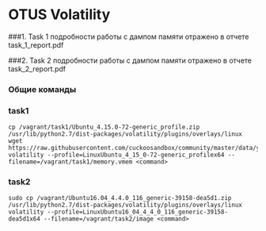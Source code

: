 # OTUS Volatility

###1. Task 1
подробности работы с дампом памяти отражено в отчете task_1_report.pdf

###2. Task 2
подробности работы с дампом памяти отражено в отчете task_2_report.pdf 


### Общие команды

### task1

```shell
cp /vagrant/task1/Ubuntu_4.15.0-72-generic_profile.zip /usr/lib/python2.7/dist-packages/volatility/plugins/overlays/linux
wget https://raw.githubusercontent.com/cuckoosandbox/community/master/data/yara/shellcode/metasploit.yar
volatility --profile=LinuxUbuntu_4_15_0-72-generic_profilex64 --filename=/vagrant/task1/memory.vmem <command>
```

### task2
```shell
sudo cp /vagrant/Ubuntu16.04_4.4.0_116_generic-39158-dea5d1.zip /usr/lib/python2.7/dist-packages/volatility/plugins/overlays/linux
volatility --profile=LinuxUbuntu16_04_4_4_0_116_generic-39158-dea5d1x64 --filename=/vagrant/task2/image <command>
```
